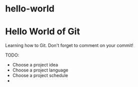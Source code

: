 # hello-world
Hello World of Git
========================

Learning how to Git.  Don't forget to comment on your commit!

TODO:
 * Choose a project idea
 * Choose a project language
 * Choose a project schedule
 * 
